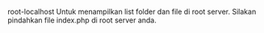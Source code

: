 root-localhost
Untuk menampilkan list folder dan file di root server.
Silakan pindahkan file index.php di root server anda. 